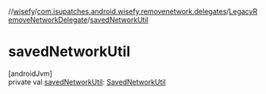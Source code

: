 //[wisefy](../../../index.md)/[com.isupatches.android.wisefy.removenetwork.delegates](../index.md)/[LegacyRemoveNetworkDelegate](index.md)/[savedNetworkUtil](saved-network-util.md)

# savedNetworkUtil

[androidJvm]\
private val [savedNetworkUtil](saved-network-util.md): [SavedNetworkUtil](../../com.isupatches.android.wisefy.savednetworks/-saved-network-util/index.md)
